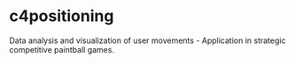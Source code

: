c4positioning
=============

Data analysis and visualization of user movements - Application in strategic competitive paintball games.
